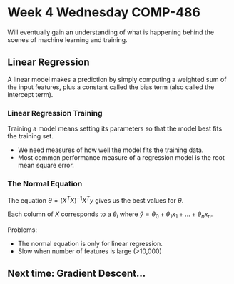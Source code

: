 # Week 4 Wednesday COMP-486
Will eventually gain an understanding of what is happening behind the scenes of machine learning and training.

## Linear Regression
A linear model makes a prediction by simply computing a weighted sum of the input features, plus a constant called the bias term (also called the intercept term).

### Linear Regression Training
Training a model means setting its parameters so that the model best fits the training set.
- We need measures of how well the model fits the training data.
- Most common performance measure of a regression model is the root mean square error.

### The Normal Equation
The equation $\theta = (X^TX)^{-1}X^Ty$ gives us the best values for $\theta$.

Each column of $X$ corresponds to a $\theta_i$ where $\hat{y} = \theta_0 + \theta_1x_1 + \dots + \theta_nx_n$.

Problems:
- The normal equation is only for linear regression.
- Slow when number of features is large (>10,000)

## Next time: Gradient Descent...